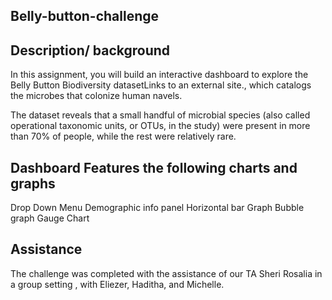 ## Belly-button-challenge


## Description/ background
In this assignment, you will build an interactive dashboard to explore the Belly Button Biodiversity datasetLinks to an external site., which catalogs the microbes that colonize human navels.

The dataset reveals that a small handful of microbial species (also called operational taxonomic units, or OTUs, in the study) were present in more than 70% of people, while the rest were relatively rare.


## Dashboard Features the following charts and graphs

Drop Down Menu
Demographic info panel
Horizontal bar Graph
Bubble graph
Gauge  Chart

## Assistance
The challenge was completed with the assistance of our TA Sheri Rosalia in a group setting , with
Eliezer, Haditha, and Michelle.
